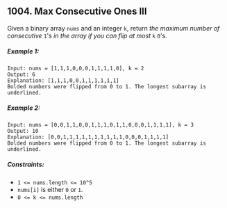 ## 1004. Max Consecutive Ones III

Given a binary array ```nums``` and an integer ```k```, return *the maximum number of consecutive* ```1```'s *in the array if you can flip at most* ```k``` ```0```'s.

##### Example 1:
```
Input: nums = [1,1,1,0,0,0,1,1,1,1,0], k = 2
Output: 6
Explanation: [1,1,1,0,0,1,1,1,1,1,1]
Bolded numbers were flipped from 0 to 1. The longest subarray is underlined.
```
##### Example 2:
```
Input: nums = [0,0,1,1,0,0,1,1,1,0,1,1,0,0,0,1,1,1,1], k = 3
Output: 10
Explanation: [0,0,1,1,1,1,1,1,1,1,1,1,0,0,0,1,1,1,1]
Bolded numbers were flipped from 0 to 1. The longest subarray is underlined.
```

##### Constraints:

* ```1 <= nums.length <= 10^5```
* ```nums[i]``` is either ```0``` or ```1```.
* ```0 <= k <= nums.length```